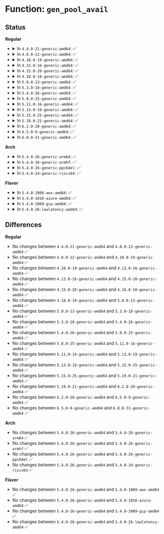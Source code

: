# Function: <code>gen_pool_avail</code>

## Status
<b>Regular</b>
<ul>
<li>
<details>
<summary>In <code>4.4.0-21-generic-amd64</code>: ✅</summary>

```c
size_t gen_pool_avail(struct gen_pool * pool)
```

```json
{
  "name": "gen_pool_avail",
  "collision_type": "Unique Global",
  "inline_type": "No",
  "funcs": [
    {
      "addr": 18446744071583067808,
      "name": "gen_pool_avail",
      "external": true,
      "loc": "lib/genalloc.c:440",
      "file": "lib/genalloc.c",
      "inline": "seen, unknown",
      "caller_inline": [],
      "caller_func": [
        "drivers/misc/sram.c:sram_free_partitions",
        "drivers/misc/sram.c:sram_remove"
      ]
    }
  ],
  "symbols": [
    {
      "addr": 18446744071583067808,
      "name": "gen_pool_avail",
      "section": ".text",
      "bind": "STB_GLOBAL",
      "size": 36
    }
  ]
}
```
</details>
</li>
<li>
<details>
<summary>In <code>4.8.0-22-generic-amd64</code>: ✅</summary>

```c
size_t gen_pool_avail(struct gen_pool * pool)
```

```json
{
  "name": "gen_pool_avail",
  "collision_type": "Unique Global",
  "inline_type": "No",
  "funcs": [
    {
      "addr": 18446744071583362096,
      "name": "gen_pool_avail",
      "external": true,
      "loc": "lib/genalloc.c:459",
      "file": "lib/genalloc.c",
      "inline": "seen, unknown",
      "caller_inline": [],
      "caller_func": [
        "drivers/misc/sram.c:sram_remove",
        "drivers/misc/sram.c:sram_free_partitions"
      ]
    }
  ],
  "symbols": [
    {
      "addr": 18446744071583362096,
      "name": "gen_pool_avail",
      "section": ".text",
      "bind": "STB_GLOBAL",
      "size": 36
    }
  ]
}
```
</details>
</li>
<li>
<details>
<summary>In <code>4.10.0-19-generic-amd64</code>: ✅</summary>

```c
size_t gen_pool_avail(struct gen_pool * pool)
```

```json
{
  "name": "gen_pool_avail",
  "collision_type": "Unique Global",
  "inline_type": "No",
  "funcs": [
    {
      "addr": 18446744071583487472,
      "name": "gen_pool_avail",
      "external": true,
      "loc": "lib/genalloc.c:460",
      "file": "lib/genalloc.c",
      "inline": "seen, unknown",
      "caller_inline": [],
      "caller_func": [
        "drivers/misc/sram.c:sram_remove",
        "drivers/misc/sram.c:sram_free_partitions"
      ]
    }
  ],
  "symbols": [
    {
      "addr": 18446744071583487472,
      "name": "gen_pool_avail",
      "section": ".text",
      "bind": "STB_GLOBAL",
      "size": 36
    }
  ]
}
```
</details>
</li>
<li>
<details>
<summary>In <code>4.13.0-16-generic-amd64</code>: ✅</summary>

```c
size_t gen_pool_avail(struct gen_pool * pool)
```

```json
{
  "name": "gen_pool_avail",
  "collision_type": "Unique Global",
  "inline_type": "No",
  "funcs": [
    {
      "addr": 18446744071583509696,
      "name": "gen_pool_avail",
      "external": true,
      "loc": "lib/genalloc.c:460",
      "file": "lib/genalloc.c",
      "inline": "seen, unknown",
      "caller_inline": [],
      "caller_func": [
        "drivers/misc/sram.c:sram_remove",
        "drivers/misc/sram.c:sram_free_partitions"
      ]
    }
  ],
  "symbols": [
    {
      "addr": 18446744071583509696,
      "name": "gen_pool_avail",
      "section": ".text",
      "bind": "STB_GLOBAL",
      "size": 36
    }
  ]
}
```
</details>
</li>
<li>
<details>
<summary>In <code>4.15.0-20-generic-amd64</code>: ✅</summary>

```c
size_t gen_pool_avail(struct gen_pool * pool)
```

```json
{
  "name": "gen_pool_avail",
  "collision_type": "Unique Global",
  "inline_type": "No",
  "funcs": [
    {
      "addr": 18446744071583694912,
      "name": "gen_pool_avail",
      "external": true,
      "loc": "lib/genalloc.c:460",
      "file": "lib/genalloc.c",
      "inline": "seen, unknown",
      "caller_inline": [],
      "caller_func": [
        "drivers/misc/sram.c:sram_remove",
        "drivers/misc/sram.c:sram_free_partitions"
      ]
    }
  ],
  "symbols": [
    {
      "addr": 18446744071583694912,
      "name": "gen_pool_avail",
      "section": ".text",
      "bind": "STB_GLOBAL",
      "size": 36
    }
  ]
}
```
</details>
</li>
<li>
<details>
<summary>In <code>4.18.0-10-generic-amd64</code>: ✅</summary>

```c
size_t gen_pool_avail(struct gen_pool * pool)
```

```json
{
  "name": "gen_pool_avail",
  "collision_type": "Unique Global",
  "inline_type": "No",
  "funcs": [
    {
      "addr": 18446744071583912448,
      "name": "gen_pool_avail",
      "external": true,
      "loc": "lib/genalloc.c:460",
      "file": "lib/genalloc.c",
      "inline": "seen, unknown",
      "caller_inline": [],
      "caller_func": [
        "drivers/misc/sram.c:sram_remove",
        "drivers/misc/sram.c:sram_free_partitions"
      ]
    }
  ],
  "symbols": [
    {
      "addr": 18446744071583912448,
      "name": "gen_pool_avail",
      "section": ".text",
      "bind": "STB_GLOBAL",
      "size": 32
    }
  ]
}
```
</details>
</li>
<li>
<details>
<summary>In <code>5.0.0-13-generic-amd64</code>: ✅</summary>

```c
size_t gen_pool_avail(struct gen_pool * pool)
```

```json
{
  "name": "gen_pool_avail",
  "collision_type": "Unique Global",
  "inline_type": "No",
  "funcs": [
    {
      "addr": 18446744071583997008,
      "name": "gen_pool_avail",
      "external": true,
      "loc": "lib/genalloc.c:461",
      "file": "lib/genalloc.c",
      "inline": "seen, unknown",
      "caller_inline": [],
      "caller_func": [
        "drivers/misc/sram.c:sram_remove",
        "drivers/misc/sram.c:sram_free_partitions"
      ]
    }
  ],
  "symbols": [
    {
      "addr": 18446744071583997008,
      "name": "gen_pool_avail",
      "section": ".text",
      "bind": "STB_GLOBAL",
      "size": 32
    }
  ]
}
```
</details>
</li>
<li>
<details>
<summary>In <code>5.3.0-18-generic-amd64</code>: ✅</summary>

```c
size_t gen_pool_avail(struct gen_pool * pool)
```

```json
{
  "name": "gen_pool_avail",
  "collision_type": "Unique Global",
  "inline_type": "No",
  "funcs": [
    {
      "addr": 18446744071584180336,
      "name": "gen_pool_avail",
      "external": true,
      "loc": "lib/genalloc.c:577",
      "file": "lib/genalloc.c",
      "inline": "seen, unknown",
      "caller_inline": [],
      "caller_func": [
        "drivers/misc/sram.c:sram_remove",
        "drivers/misc/sram.c:sram_free_partitions"
      ]
    }
  ],
  "symbols": [
    {
      "addr": 18446744071584180336,
      "name": "gen_pool_avail",
      "section": ".text",
      "bind": "STB_GLOBAL",
      "size": 35
    }
  ]
}
```
</details>
</li>
<li>
<details>
<summary>In <code>5.4.0-26-generic-amd64</code>: ✅</summary>

```c
size_t gen_pool_avail(struct gen_pool * pool)
```

```json
{
  "name": "gen_pool_avail",
  "collision_type": "Unique Global",
  "inline_type": "No",
  "funcs": [
    {
      "addr": 18446744071584314032,
      "name": "gen_pool_avail",
      "external": true,
      "loc": "lib/genalloc.c:577",
      "file": "lib/genalloc.c",
      "inline": "seen, unknown",
      "caller_inline": [],
      "caller_func": [
        "drivers/misc/sram.c:sram_remove",
        "drivers/misc/sram.c:sram_free_partitions"
      ]
    }
  ],
  "symbols": [
    {
      "addr": 18446744071584314032,
      "name": "gen_pool_avail",
      "section": ".text",
      "bind": "STB_GLOBAL",
      "size": 35
    }
  ]
}
```
</details>
</li>
<li>
<details>
<summary>In <code>5.8.0-25-generic-amd64</code>: ✅</summary>

```c
size_t gen_pool_avail(struct gen_pool * pool)
```

```json
{
  "name": "gen_pool_avail",
  "collision_type": "Unique Global",
  "inline_type": "No",
  "funcs": [
    {
      "addr": 18446744071584724832,
      "name": "gen_pool_avail",
      "external": true,
      "loc": "lib/genalloc.c:578",
      "file": "lib/genalloc.c",
      "inline": "seen, unknown",
      "caller_inline": [],
      "caller_func": [
        "kernel/dma/pool.c:__dma_alloc_from_pool",
        "kernel/dma/pool.c:atomic_pool_work_fn",
        "kernel/dma/pool.c:atomic_pool_work_fn",
        "kernel/dma/pool.c:atomic_pool_work_fn",
        "drivers/misc/sram.c:sram_remove",
        "drivers/misc/sram.c:sram_free_partitions"
      ]
    }
  ],
  "symbols": [
    {
      "addr": 18446744071584724832,
      "name": "gen_pool_avail",
      "section": ".text",
      "bind": "STB_GLOBAL",
      "size": 35
    }
  ]
}
```
</details>
</li>
<li>
<details>
<summary>In <code>5.11.0-16-generic-amd64</code>: ✅</summary>

```c
size_t gen_pool_avail(struct gen_pool * pool)
```

```json
{
  "name": "gen_pool_avail",
  "collision_type": "Unique Global",
  "inline_type": "No",
  "funcs": [
    {
      "addr": 18446744071584838320,
      "name": "gen_pool_avail",
      "external": true,
      "loc": "lib/genalloc.c:579",
      "file": "lib/genalloc.c",
      "inline": "seen, unknown",
      "caller_inline": [],
      "caller_func": [
        "kernel/dma/pool.c:__dma_alloc_from_pool",
        "kernel/dma/pool.c:atomic_pool_work_fn",
        "kernel/dma/pool.c:atomic_pool_work_fn",
        "kernel/dma/pool.c:atomic_pool_work_fn",
        "drivers/misc/sram.c:sram_remove",
        "drivers/misc/sram.c:sram_free_partitions"
      ]
    }
  ],
  "symbols": [
    {
      "addr": 18446744071584838320,
      "name": "gen_pool_avail",
      "section": ".text",
      "bind": "STB_GLOBAL",
      "size": 51
    }
  ]
}
```
</details>
</li>
<li>
<details>
<summary>In <code>5.13.0-19-generic-amd64</code>: ✅</summary>

```c
size_t gen_pool_avail(struct gen_pool * pool)
```

```json
{
  "name": "gen_pool_avail",
  "collision_type": "Unique Global",
  "inline_type": "No",
  "funcs": [
    {
      "addr": 18446744071584882976,
      "name": "gen_pool_avail",
      "external": true,
      "loc": "lib/genalloc.c:580",
      "file": "lib/genalloc.c",
      "inline": "seen, unknown",
      "caller_inline": [],
      "caller_func": [
        "kernel/dma/pool.c:dma_alloc_from_pool",
        "kernel/dma/pool.c:atomic_pool_work_fn",
        "kernel/dma/pool.c:atomic_pool_work_fn",
        "kernel/dma/pool.c:atomic_pool_work_fn",
        "drivers/misc/sram.c:sram_remove",
        "drivers/misc/sram.c:sram_free_partitions"
      ]
    }
  ],
  "symbols": [
    {
      "addr": 18446744071584882976,
      "name": "gen_pool_avail",
      "section": ".text",
      "bind": "STB_GLOBAL",
      "size": 51
    }
  ]
}
```
</details>
</li>
<li>
<details>
<summary>In <code>5.15.0-25-generic-amd64</code>: ✅</summary>

```c
size_t gen_pool_avail(struct gen_pool * pool)
```

```json
{
  "name": "gen_pool_avail",
  "collision_type": "Unique Global",
  "inline_type": "No",
  "funcs": [
    {
      "addr": 18446744071585308576,
      "name": "gen_pool_avail",
      "external": true,
      "loc": "lib/genalloc.c:580",
      "file": "lib/genalloc.c",
      "inline": "seen, unknown",
      "caller_inline": [],
      "caller_func": [
        "kernel/dma/pool.c:dma_alloc_from_pool",
        "kernel/dma/pool.c:atomic_pool_work_fn",
        "kernel/dma/pool.c:atomic_pool_work_fn",
        "kernel/dma/pool.c:atomic_pool_work_fn",
        "drivers/misc/sram.c:sram_remove",
        "drivers/misc/sram.c:sram_free_partitions"
      ]
    }
  ],
  "symbols": [
    {
      "addr": 18446744071585308576,
      "name": "gen_pool_avail",
      "section": ".text",
      "bind": "STB_GLOBAL",
      "size": 51
    }
  ]
}
```
</details>
</li>
<li>
<details>
<summary>In <code>5.19.0-21-generic-amd64</code>: ✅</summary>

```c
size_t gen_pool_avail(struct gen_pool * pool)
```

```json
{
  "name": "gen_pool_avail",
  "collision_type": "Unique Global",
  "inline_type": "No",
  "funcs": [
    {
      "addr": 18446744071586165472,
      "name": "gen_pool_avail",
      "external": true,
      "loc": "lib/genalloc.c:580",
      "file": "lib/genalloc.c",
      "inline": "seen, unknown",
      "caller_inline": [],
      "caller_func": [
        "kernel/dma/pool.c:dma_alloc_from_pool",
        "kernel/dma/pool.c:atomic_pool_work_fn",
        "kernel/dma/pool.c:atomic_pool_work_fn",
        "kernel/dma/pool.c:atomic_pool_work_fn",
        "drivers/misc/sram.c:sram_remove",
        "drivers/misc/sram.c:sram_free_partitions"
      ]
    }
  ],
  "symbols": [
    {
      "addr": 18446744071586165472,
      "name": "gen_pool_avail",
      "section": ".text",
      "bind": "STB_GLOBAL",
      "size": 65
    }
  ]
}
```
</details>
</li>
<li>
<details>
<summary>In <code>6.2.0-20-generic-amd64</code>: ✅</summary>

```c
size_t gen_pool_avail(struct gen_pool * pool)
```

```json
{
  "name": "gen_pool_avail",
  "collision_type": "Unique Global",
  "inline_type": "No",
  "funcs": [
    {
      "addr": 18446744071587159712,
      "name": "gen_pool_avail",
      "external": true,
      "loc": "lib/genalloc.c:580",
      "file": "lib/genalloc.c",
      "inline": "seen, unknown",
      "caller_inline": [],
      "caller_func": [
        "kernel/dma/pool.c:dma_alloc_from_pool",
        "kernel/dma/pool.c:atomic_pool_work_fn",
        "kernel/dma/pool.c:atomic_pool_work_fn",
        "kernel/dma/pool.c:atomic_pool_work_fn",
        "drivers/pci/p2pdma.c:available_show",
        "drivers/misc/sram.c:sram_remove",
        "drivers/misc/sram.c:sram_free_partitions"
      ]
    }
  ],
  "symbols": [
    {
      "addr": 18446744071587159712,
      "name": "gen_pool_avail",
      "section": ".text",
      "bind": "STB_GLOBAL",
      "size": 65
    }
  ]
}
```
</details>
</li>
<li>
<details>
<summary>In <code>6.5.0-9-generic-amd64</code>: ✅</summary>

```c
size_t gen_pool_avail(struct gen_pool * pool)
```

```json
{
  "name": "gen_pool_avail",
  "collision_type": "Unique Global",
  "inline_type": "No",
  "funcs": [
    {
      "addr": 18446744071587422896,
      "name": "gen_pool_avail",
      "external": true,
      "loc": "lib/genalloc.c:578",
      "file": "lib/genalloc.c",
      "inline": "seen, unknown",
      "caller_inline": [],
      "caller_func": [
        "kernel/dma/pool.c:__dma_alloc_from_pool",
        "kernel/dma/pool.c:atomic_pool_work_fn",
        "kernel/dma/pool.c:atomic_pool_work_fn",
        "kernel/dma/pool.c:atomic_pool_work_fn",
        "drivers/pci/p2pdma.c:available_show",
        "drivers/misc/sram.c:sram_remove",
        "drivers/misc/sram.c:sram_free_partitions"
      ]
    }
  ],
  "symbols": [
    {
      "addr": 18446744071587422896,
      "name": "gen_pool_avail",
      "section": ".text",
      "bind": "STB_GLOBAL",
      "size": 65
    }
  ]
}
```
</details>
</li>
<li>
<details>
<summary>In <code>6.8.0-31-generic-amd64</code>: ✅</summary>

```c
size_t gen_pool_avail(struct gen_pool * pool)
```

```json
{
  "name": "gen_pool_avail",
  "collision_type": "Unique Global",
  "inline_type": "No",
  "funcs": [
    {
      "addr": 18446744071587757680,
      "name": "gen_pool_avail",
      "external": true,
      "loc": "lib/genalloc.c:580",
      "file": "lib/genalloc.c",
      "inline": "seen, unknown",
      "caller_inline": [],
      "caller_func": [
        "kernel/dma/pool.c:__dma_alloc_from_pool",
        "kernel/dma/pool.c:atomic_pool_work_fn",
        "kernel/dma/pool.c:atomic_pool_work_fn",
        "kernel/dma/pool.c:atomic_pool_work_fn",
        "drivers/pci/p2pdma.c:available_show",
        "drivers/misc/sram.c:sram_remove",
        "drivers/misc/sram.c:sram_free_partitions"
      ]
    }
  ],
  "symbols": [
    {
      "addr": 18446744071587757680,
      "name": "gen_pool_avail",
      "section": ".text",
      "bind": "STB_GLOBAL",
      "size": 65
    }
  ]
}
```
</details>
</li>
</ul>
<b>Arch</b>
<ul>
<li>
<details>
<summary>In <code>5.4.0-26-generic-arm64</code>: ✅</summary>

```c
size_t gen_pool_avail(struct gen_pool * pool)
```

```json
{
  "name": "gen_pool_avail",
  "collision_type": "Unique Global",
  "inline_type": "No",
  "funcs": [
    {
      "addr": 18446603336496200872,
      "name": "gen_pool_avail",
      "external": true,
      "loc": "lib/genalloc.c:577",
      "file": "lib/genalloc.c",
      "inline": "seen, unknown",
      "caller_inline": [],
      "caller_func": [
        "drivers/misc/sram.c:sram_remove",
        "drivers/misc/sram.c:sram_free_partitions"
      ]
    }
  ],
  "symbols": [
    {
      "addr": 18446603336496200872,
      "name": "gen_pool_avail",
      "section": ".text",
      "bind": "STB_GLOBAL",
      "size": 48
    }
  ]
}
```
</details>
</li>
<li>
<details>
<summary>In <code>5.4.0-26-generic-armhf</code>: ✅</summary>

```c
size_t gen_pool_avail(struct gen_pool * pool)
```

```json
{
  "name": "gen_pool_avail",
  "collision_type": "Unique Global",
  "inline_type": "No",
  "funcs": [
    {
      "addr": 3229524900,
      "name": "gen_pool_avail",
      "external": true,
      "loc": "lib/genalloc.c:577",
      "file": "lib/genalloc.c",
      "inline": "seen, unknown",
      "caller_inline": [],
      "caller_func": [
        "drivers/misc/sram.c:sram_remove",
        "drivers/misc/sram.c:sram_free_partitions",
        "drivers/net/ethernet/ti/davinci_cpdma.c:cpdma_check_free_tx_desc",
        "drivers/net/ethernet/ti/davinci_cpdma.c:cpdma_desc_pool_destroy",
        "drivers/net/ethernet/ti/davinci_cpdma.c:cpdma_desc_pool_destroy"
      ]
    }
  ],
  "symbols": [
    {
      "addr": 3229524900,
      "name": "gen_pool_avail",
      "section": ".text",
      "bind": "STB_GLOBAL",
      "size": 56
    }
  ]
}
```
</details>
</li>
<li>
<details>
<summary>In <code>5.4.0-26-generic-ppc64el</code>: ✅</summary>

```c
size_t gen_pool_avail(struct gen_pool * pool)
```

```json
{
  "name": "gen_pool_avail",
  "collision_type": "Unique Global",
  "inline_type": "No",
  "funcs": [
    {
      "addr": 13835058055290484320,
      "name": "gen_pool_avail",
      "external": true,
      "loc": "lib/genalloc.c:577",
      "file": "lib/genalloc.c",
      "inline": "seen, unknown",
      "caller_inline": [],
      "caller_func": [
        "drivers/misc/sram.c:sram_remove",
        "drivers/misc/sram.c:sram_free_partitions"
      ]
    }
  ],
  "symbols": [
    {
      "addr": 13835058055290484320,
      "name": "gen_pool_avail",
      "section": ".text",
      "bind": "STB_GLOBAL",
      "size": 56
    }
  ]
}
```
</details>
</li>
<li>
<details>
<summary>In <code>5.4.0-24-generic-riscv64</code>: ✅</summary>

```c
size_t gen_pool_avail(struct gen_pool * pool)
```

```json
{
  "name": "gen_pool_avail",
  "collision_type": "Unique Global",
  "inline_type": "No",
  "funcs": [
    {
      "addr": 18446743936275253048,
      "name": "gen_pool_avail",
      "external": true,
      "loc": "lib/genalloc.c:577",
      "file": "lib/genalloc.c",
      "inline": "seen, unknown",
      "caller_inline": [],
      "caller_func": [
        "drivers/misc/sram.c:sram_remove",
        "drivers/misc/sram.c:sram_free_partitions"
      ]
    }
  ],
  "symbols": [
    {
      "addr": 18446743936275253048,
      "name": "gen_pool_avail",
      "section": ".text",
      "bind": "STB_GLOBAL",
      "size": 34
    }
  ]
}
```
</details>
</li>
</ul>
<b>Flavor</b>
<ul>
<li>
<details>
<summary>In <code>5.4.0-1009-aws-amd64</code>: ✅</summary>

```c
size_t gen_pool_avail(struct gen_pool * pool)
```

```json
{
  "name": "gen_pool_avail",
  "collision_type": "Unique Global",
  "inline_type": "No",
  "funcs": [
    {
      "addr": 18446744071584282768,
      "name": "gen_pool_avail",
      "external": true,
      "loc": "lib/genalloc.c:577",
      "file": "lib/genalloc.c",
      "inline": "seen, unknown",
      "caller_inline": [],
      "caller_func": [
        "drivers/misc/sram.c:sram_remove",
        "drivers/misc/sram.c:sram_free_partitions"
      ]
    }
  ],
  "symbols": [
    {
      "addr": 18446744071584282768,
      "name": "gen_pool_avail",
      "section": ".text",
      "bind": "STB_GLOBAL",
      "size": 35
    }
  ]
}
```
</details>
</li>
<li>
<details>
<summary>In <code>5.4.0-1010-azure-amd64</code>: ✅</summary>

```c
size_t gen_pool_avail(struct gen_pool * pool)
```

```json
{
  "name": "gen_pool_avail",
  "collision_type": "Unique Global",
  "inline_type": "No",
  "funcs": [
    {
      "addr": 18446744071584217968,
      "name": "gen_pool_avail",
      "external": true,
      "loc": "lib/genalloc.c:577",
      "file": "lib/genalloc.c",
      "inline": "seen, unknown",
      "caller_inline": [],
      "caller_func": [
        "drivers/misc/sram.c:sram_remove",
        "drivers/misc/sram.c:sram_free_partitions"
      ]
    }
  ],
  "symbols": [
    {
      "addr": 18446744071584217968,
      "name": "gen_pool_avail",
      "section": ".text",
      "bind": "STB_GLOBAL",
      "size": 35
    }
  ]
}
```
</details>
</li>
<li>
<details>
<summary>In <code>5.4.0-1009-gcp-amd64</code>: ✅</summary>

```c
size_t gen_pool_avail(struct gen_pool * pool)
```

```json
{
  "name": "gen_pool_avail",
  "collision_type": "Unique Global",
  "inline_type": "No",
  "funcs": [
    {
      "addr": 18446744071584265680,
      "name": "gen_pool_avail",
      "external": true,
      "loc": "lib/genalloc.c:577",
      "file": "lib/genalloc.c",
      "inline": "seen, unknown",
      "caller_inline": [],
      "caller_func": [
        "drivers/misc/sram.c:sram_remove",
        "drivers/misc/sram.c:sram_free_partitions"
      ]
    }
  ],
  "symbols": [
    {
      "addr": 18446744071584265680,
      "name": "gen_pool_avail",
      "section": ".text",
      "bind": "STB_GLOBAL",
      "size": 35
    }
  ]
}
```
</details>
</li>
<li>
<details>
<summary>In <code>5.4.0-26-lowlatency-amd64</code>: ✅</summary>

```c
size_t gen_pool_avail(struct gen_pool * pool)
```

```json
{
  "name": "gen_pool_avail",
  "collision_type": "Unique Global",
  "inline_type": "No",
  "funcs": [
    {
      "addr": 18446744071584372816,
      "name": "gen_pool_avail",
      "external": true,
      "loc": "lib/genalloc.c:577",
      "file": "lib/genalloc.c",
      "inline": "seen, unknown",
      "caller_inline": [],
      "caller_func": [
        "drivers/misc/sram.c:sram_remove",
        "drivers/misc/sram.c:sram_free_partitions"
      ]
    }
  ],
  "symbols": [
    {
      "addr": 18446744071584372816,
      "name": "gen_pool_avail",
      "section": ".text",
      "bind": "STB_GLOBAL",
      "size": 59
    }
  ]
}
```
</details>
</li>
</ul>

## Differences
<b>Regular</b>
<ul>
<li>
No changes between <code>4.4.0-21-generic-amd64</code> and <code>4.8.0-22-generic-amd64</code> ✅
</li>
<li>
No changes between <code>4.8.0-22-generic-amd64</code> and <code>4.10.0-19-generic-amd64</code> ✅
</li>
<li>
No changes between <code>4.10.0-19-generic-amd64</code> and <code>4.13.0-16-generic-amd64</code> ✅
</li>
<li>
No changes between <code>4.13.0-16-generic-amd64</code> and <code>4.15.0-20-generic-amd64</code> ✅
</li>
<li>
No changes between <code>4.15.0-20-generic-amd64</code> and <code>4.18.0-10-generic-amd64</code> ✅
</li>
<li>
No changes between <code>4.18.0-10-generic-amd64</code> and <code>5.0.0-13-generic-amd64</code> ✅
</li>
<li>
No changes between <code>5.0.0-13-generic-amd64</code> and <code>5.3.0-18-generic-amd64</code> ✅
</li>
<li>
No changes between <code>5.3.0-18-generic-amd64</code> and <code>5.4.0-26-generic-amd64</code> ✅
</li>
<li>
No changes between <code>5.4.0-26-generic-amd64</code> and <code>5.8.0-25-generic-amd64</code> ✅
</li>
<li>
No changes between <code>5.8.0-25-generic-amd64</code> and <code>5.11.0-16-generic-amd64</code> ✅
</li>
<li>
No changes between <code>5.11.0-16-generic-amd64</code> and <code>5.13.0-19-generic-amd64</code> ✅
</li>
<li>
No changes between <code>5.13.0-19-generic-amd64</code> and <code>5.15.0-25-generic-amd64</code> ✅
</li>
<li>
No changes between <code>5.15.0-25-generic-amd64</code> and <code>5.19.0-21-generic-amd64</code> ✅
</li>
<li>
No changes between <code>5.19.0-21-generic-amd64</code> and <code>6.2.0-20-generic-amd64</code> ✅
</li>
<li>
No changes between <code>6.2.0-20-generic-amd64</code> and <code>6.5.0-9-generic-amd64</code> ✅
</li>
<li>
No changes between <code>6.5.0-9-generic-amd64</code> and <code>6.8.0-31-generic-amd64</code> ✅
</li>
</ul>
<b>Arch</b>
<ul>
<li>
No changes between <code>5.4.0-26-generic-amd64</code> and <code>5.4.0-26-generic-arm64</code> ✅
</li>
<li>
No changes between <code>5.4.0-26-generic-amd64</code> and <code>5.4.0-26-generic-armhf</code> ✅
</li>
<li>
No changes between <code>5.4.0-26-generic-amd64</code> and <code>5.4.0-26-generic-ppc64el</code> ✅
</li>
<li>
No changes between <code>5.4.0-26-generic-amd64</code> and <code>5.4.0-24-generic-riscv64</code> ✅
</li>
</ul>
<b>Flavor</b>
<ul>
<li>
No changes between <code>5.4.0-26-generic-amd64</code> and <code>5.4.0-1009-aws-amd64</code> ✅
</li>
<li>
No changes between <code>5.4.0-26-generic-amd64</code> and <code>5.4.0-1010-azure-amd64</code> ✅
</li>
<li>
No changes between <code>5.4.0-26-generic-amd64</code> and <code>5.4.0-1009-gcp-amd64</code> ✅
</li>
<li>
No changes between <code>5.4.0-26-generic-amd64</code> and <code>5.4.0-26-lowlatency-amd64</code> ✅
</li>
</ul>
